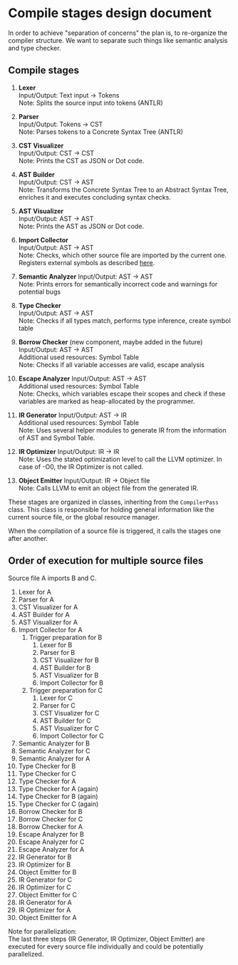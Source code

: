 # Compile stages design document

In order to achieve "separation of concerns" the plan is, to re-organize the compiler structure. We want to separate
such things like semantic analysis and type checker.

## Compile stages

1.  **Lexer** <br>
    Input/Output: Text input -> Tokens <br>
    Note: Splits the source input into tokens (ANTLR)

2.  **Parser** <br>
    Input/Output: Tokens -> CST <br>
    Note: Parses tokens to a Concrete Syntax Tree (ANTLR)

3.  **CST Visualizer** <br>
    Input/Output: CST -> CST <br>
    Note: Prints the CST as JSON or Dot code.

4.  **AST Builder** <br>
    Input/Output: CST -> AST <br>
    Note: Transforms the Concrete Syntax Tree to an Abstract Syntax Tree, enriches it and executes concluding syntax checks.

5.  **AST Visualizer** <br>
    Input/Output: AST -> AST <br>
    Note: Prints the AST as JSON or Dot code.

6.  **Import Collector** <br>
    Input/Output: AST -> AST <br>
    Note: Checks, which other source file are imported by the current one. Registers external symbols as described
    [here](./better-imports.md).

7.  **Semantic Analyzer**
    Input/Output: AST -> AST <br>
    Note: Prints errors for semantically incorrect code and warnings for potential bugs

8.  **Type Checker** <br>
    Input/Output: AST -> AST <br>
    Note: Checks if all types match, performs type inference, create symbol table

9.  **Borrow Checker** (new component, maybe added in the future)
    Input/Output: AST -> AST <br>
    Additional used resources: Symbol Table <br>
    Note: Checks if all variable accesses are valid, escape analysis

10. **Escape Analyzer**
    Input/Output: AST -> AST <br>
    Additional used resources: Symbol Table <br>
    Note: Checks, which variables escape their scopes and check if these variables are marked as heap-allocated by the programmer.

11. **IR Generator**
    Input/Output: AST -> IR <br>
    Additional used resources: Symbol Table <br>
    Note: Uses several helper modules to generate IR from the information of AST and Symbol Table.

12. **IR Optimizer**
    Input/Output: IR -> IR <br>
    Note: Uses the stated optimization level to call the LLVM optimizer. In case of -O0, the IR Optimizer is not called.

13. **Object Emitter**
    Input/Output: IR -> Object file <br>
    Note: Calls LLVM to emit an object file from the generated IR.

These stages are organized in classes, inheriting from the `CompilerPass` class. This class is responsible for holding
general information like the current source file, or the global resource manager.

When the compilation of a source file is triggered, it calls the stages one after another.

## Order of execution for multiple source files

Source file A imports B and C.

1. Lexer for A
2. Parser for A
3. CST Visualizer for A
4. AST Builder for A
5. AST Visualizer for A
6. Import Collector for A
   1. Trigger preparation for B
      1. Lexer for B
      2. Parser for B
      3. CST Visualizer for B
      4. AST Builder for B
      5. AST Visualizer for B
      6. Import Collector for B
   2. Trigger preparation for C
       1. Lexer for C
       2. Parser for C
       3. CST Visualizer for C
       4. AST Builder for C
       5. AST Visualizer for C
       6. Import Collector for C
7. Semantic Analyzer for B
8. Semantic Analyzer for C
9. Semantic Analyzer for A
10. Type Checker for B
11. Type Checker for C
12. Type Checker for A
13. Type Checker for A (again)
14. Type Checker for B (again)
15. Type Checker for C (again)
16. Borrow Checker for B
17. Borrow Checker for C
18. Borrow Checker for A
19. Escape Analyzer for B
20. Escape Analyzer for C
21. Escape Analyzer for A
22. IR Generator for B
23. IR Optimizer for B
24. Object Emitter for B
25. IR Generator for C
26. IR Optimizer for C
27. Object Emitter for C
28. IR Generator for A
29. IR Optimizer for A
30. Object Emitter for A

Note for parallelization: <br>
The last three steps (IR Generator, IR Optimizer, Object Emitter) are executed for every source file individually and
could be potentially parallelized.